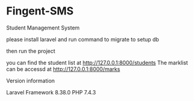 # Fingent-SMS
Student Management System


please install laravel and run command to migrate to setup db

then run the project

you can find the student list at  http://127.0.0.1:8000/students
The marklist can be accessd at http://127.0.0.1:8000/marks

Version information

Laravel Framework 8.38.0
PHP 7.4.3
